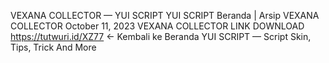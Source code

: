 VEXANA COLLECTOR — YUI SCRIPT
YUI SCRIPT
Beranda
|
Arsip
VEXANA COLLECTOR
October 11, 2023
VEXANA COLLECTOR
LINK DOWNLOAD
https://tutwuri.id/XZ77
← Kembali ke Beranda
YUI SCRIPT — Script Skin, Tips, Trick And More